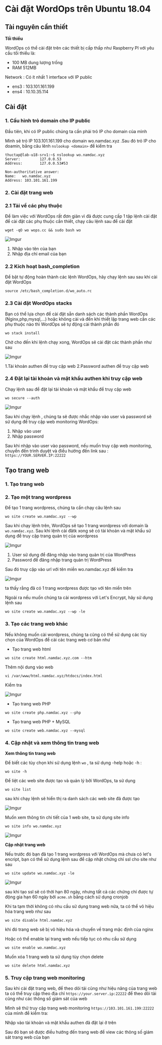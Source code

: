 # Cài đặt WordOps trên Ubuntu 18.04

## Tài nguyên cần thiết
**Tối thiểu**

WordOps có thể cài đặt trên các thiết bị cấp thấp như Raspberry PI với yêu cầu tối thiểu là:
 * 100 MB dung lượng trống
 * RAM 512MB

Network : Có ít nhất 1 interface với IP public
 * ens3 : 103.101.161.199
 * ens4 : 10.10.35.114

## Cài đặt
### 1. Cấu hình trỏ domain cho IP public
Đầu tiên, khi có IP public chúng ta cần phải trỏ IP cho domain của mình

Mình sẽ trỏ IP 103.101.161.199 cho domain wo.namdac.xyz .Sau đó trỏ IP cho doamin, bằng câu lênh `nslookup <domain>` để kiểm tra

```
thuctap@lab-u18-srv1:~$ nslookup wo.namdac.xyz
Server:         127.0.0.53
Address:        127.0.0.53#53

Non-authoritative answer:
Name:   wo.namdac.xyz
Address: 103.101.161.199
```

### 2. Cài đặt trang web

### 2.1 Tải về các phụ thuộc
Để làm việc với WordOps rất đơn giản vì đã được cung cấp 1 tập lệnh cài đặt để cài đặt các phụ thuộc cần thiết, chạy câu lệnh sau để cài đặt

`wget -qO wo wops.cc && sudo bash wo`

![Imgur](https://i.imgur.com/FexqIO1.png)

  1. Nhập vào tên của bạn
  2. Nhập địa chỉ email của bạn

### 2.2 Kích hoạt bash_completion
Để bật tự động hoàn thành các lệnh WordOps, hãy chạy lệnh sau sau khi cài đặt WordOps

`source /etc/bash_completion.d/wo_auto.rc`

### 2.3 Cài đặt WordOps stacks 
Bạn có thể lựa chọn để cài đặt sẵn danh sách các thành phần WordOps (Nginx,php,mysql,...) hoặc không cài và đến khi thiết lập trang web cần các phụ thuộc nào thì WordOps sẽ tự động cài thành phần đó

`wo stack install`

Chờ cho đến khi lệnh chạy xong, WordOps sẽ cài đặt các thành phần như sau

![Imgur](https://i.imgur.com/EvHD8fn.png)

  1.Tài khoản authen để truy cập web
  2.Password authen để truy cập web

### 2.4 Đặt lại tài khoản và mật khẩu authen khi truy cập web
Chạy lệnh sau để đặt lại tài khoản và mật khẩu để truy cập web

`wo secure --auth`

![Imgur](https://i.imgur.com/CMrPD47.png)

Sau khi chạy lệnh , chúng ta sẽ được nhắc nhập vào user và password sẽ sử dụng để truy cập web monitoring WordOps:
  
  1. Nhập vào user
  2. Nhập password

Sau khi nhập vào user vào password, nếu muốn truy cập web monitoring, chuyển đến trình duyệt và điều hướng đến link sau : `https://YOUR.SERVER.IP:22222`

## Tạo trang web
### 1. Tạo trang web

### 2. Tạo một trang wordpress
Để tạo 1 trang wordpress, chúng ta cần chạy câu lệnh sau

`wo site create wo.namdac.xyz --wp`

Sau khi chạy lệnh trên, WordOps sẽ tạo 1 trang wordpress với domain là `wo.namdac.xyz`. Sau khi lệnh cài đătk xong sẽ có tài khoản và mật khẩu sử dụng để truy cập trang quản trị của wordpress

![Imgur](https://i.imgur.com/gK06jwL.png)

  1. User sử dụng để đăng nhập vào trang quản trị của WordPress
  2. Password để đăng nhập trang quản trị WordPress

Sau đó truy cập vào url với tên miền wo.namdac.xyz để kiểm tra 

![Imgur](https://i.imgur.com/iT6iiDo.png)

ta thấy rằng đã có 1 trang wordpress được tạo với tên miền trên

Ngoài ra nếu muốn chúng ta cài wordpress với Let's Encrypt, hãy sử dụng lệnh sau

`wo site create wo.namdac.xyz --wp -le`

### 3. Tạo các trang web khác
Nếu không muốn cài wordpress, chúng ta cũng có thể sử dụng các tùy chọn của WordOps để cài các trang web cơ bản như
 
 * Tạo trang web html

`wo site create html.namdac.xyz.com --htm`

Thêm nội dung vào web

`vi /var/www/html.namdac.xyz/htdocs/index.html`

Kiểm tra 

![Imgur](https://i.imgur.com/YbOqkyN.png)

 * Tạo trang web PHP

`wo site create php.namdac.xyz --php`

 * Tạo trang web PHP + MySQL

`wo site create web.namdac.xyz --mysql`

### 4. Cập nhật và xem thông tin trang web
**Xem thông tin trang web**

Để biết các tùy chọn khi sử dụng lệnh `wo` , ta sử dụng -help hoặc -h :

`wo site -h`

Để liệt các web site được tạo và quản lý bởi WordOps, ta sử dụng

`wo site list`

sau khi chạy lệnh sẽ hiển thị ra danh sách các web site đã được tạo

![Imgur](https://i.imgur.com/KQj5bZ8.png)

Muốn xem thông tin chi tiết của 1 web site, ta sử dụng site info

`wo site info wo.namdac.xyz`

![Imgur](https://i.imgur.com/5CojGFZ.png)

**Cập nhật trang web**

Nếu trước đó bạn đã tạo 1 trang wordpress với WordOps mà chưa có let's encript, bạn có thể sử dụng lệnh sau để cập nhật chứng chỉ ssl cho site như sau

`wo site update wo.namdac.xyz -le`

![Imgur](https://i.imgur.com/Me3oQiU.png)

sau khi tạo ssl sẽ có thời hạn 80 ngày, nhưng tất cả các chứng chỉ được tự động gia hạn 60 ngày bởi `acme.sh` bằng cách sử dụng cronjob

Khi ta tạm thời không có nhu cầu sử dụng trang web nữa, ta có thể vô hiệu hóa trang web như sau

`wo site disable html.namdac.xyz`

khi đó trang web sẽ bị vô hiệu hóa và chuyển về trang mặc định của nginx

Hoặc có thể enable lại trang web nếu tiếp tục có nhu cầu sử dụng

`wo site enable wo.namdac.xyz`

Muốn xóa 1 trang web ta sử dụng tùy chọn delete

`wo site delete html.namdac.xyz`

### 5. Truy cập trang web monitoring
Sau khi cài đặt trang web, để theo dõi tải cũng như hiệu năng của trang web ta có thể truy cập theo địa chỉ `https://your.server.ip:22222` để theo dõi tải cũng như các thông số giám sát của web

Mình sẽ thử truy cập trang web monitoring `https://103.101.161.199:22222` của mình để kiểm tra:

Nhập vào tài khoản và mật khẩu authen đã đặt lại ở trên

Sau đó bạn sẽ được điều hướng đến trang web để view các thông số giám sát trang web của bạn


